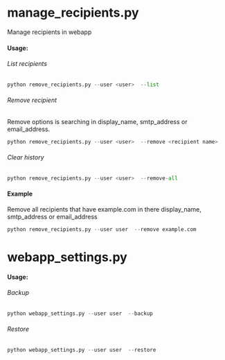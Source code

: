 manage_recipients.py
====================
Manage recipients in webapp


#### Usage:

###### List recipients

```python
python remove_recipients.py --user <user>  --list
```
###### Remove recipient
Remove options is searching in display_name, smtp_address or email_address. 

```python
python remove_recipients.py --user <user>  --remove <recipient name>
```
    
###### Clear history 

```python
python remove_recipients.py --user <user>  --remove-all
```
    
#### Example

Remove all recipients that have example.com in there display_name, smtp_address or email_address

```python
python remove_recipients.py --user user  --remove example.com
```  


webapp_settings.py
==================

#### Usage:


###### Backup 

```python
python webapp_settings.py --user user  --backup
```  


###### Restore 

```python
python webapp_settings.py --user user  --restore
```  
